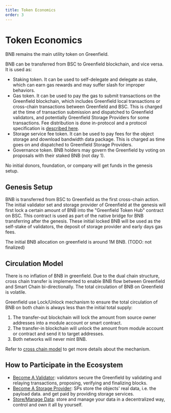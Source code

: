 ```yaml
---
title: Token Economics
order: 3
---
```


# Token Economics

BNB remains the main utility token on Greenfield.

BNB can be transferred from BSC to Greenfield blockchain, and vice versa. It is used as:

- Staking token. It can be used to self-delegate and delegate as stake, which can earn gas rewards and may suffer slash for improper behaviors.
- Gas token. It can be used to pay the gas to submit transactions on the Greenfield blockchain, which includes Greenfield local transactions or 
  cross-chain transactions between Greenfield and BSC. This is charged at the time of transaction submission and dispatched to 
  Greenfield validators, and potentially Greenfield Storage Providers for some transactions. Fee distribution is done in-protocol and 
  a protocol specification is [described here](https://github.com/bnb-chain/greenfield-cosmos-sdk/blob/master/docs/spec/fee_distribution/f1_fee_distr.pdf).
- Storage service fee token. It can be used to pay fees for the object storage and download bandwidth data package. This is charged 
  as time goes on and dispatched to Greenfield Storage Providers.
- Governance token. BNB holders may govern the Greenfield by voting on proposals with their staked BNB (not day 1).

No initial donors, foundation, or company will get funds in the genesis setup.

## Genesis Setup
BNB is transferred from BSC to Greenfield as the first cross-chain action. The initial validator set and storage provider
of Greenfield at the genesis will first lock a certain amount of BNB into the "Greenfield Token Hub" contract on BSC. This contract 
is used as part of the native bridge for BNB transferring after the genesis. These initial locked BNB will be used as 
the self-stake of validators, the deposit of storage provider and early days gas fees.

The initial BNB allocation on greenfield is around 1M BNB. (TODO: not finalized)

## Circulation Model
There is no inflation of BNB in greenfield. Due to the dual chain structure, cross chain transfer is implemented to 
enable BNB flow between Greenfield and Smart Chain bi-directionally. The total circulation of BNB on Greenfield is volatile.

Greenfield use Lock/Unlock mechanism to ensure the total circulation of BNB on both chain is always less than the initial
total supply:
1. The transfer-out blockchain will lock the amount from source owner addresses into a module account or smart contract.
2. The transfer-in blockchain will unlock the amount from module account or contract and send it to target addresses.
3. Both networks will never mint BNB.

Refer to [cross chain model](../modules/cross-chain.md) to get more details about the mechanism.

## How to Participate in the Ecosystem
- [Become A Validator](../cli/validator-staking.md): validators secure the Greenfield by validating and relaying transactions, 
   proposing, verifying and finalizing blocks.
- [Become A Storage Provider](../cli/storage-provider.md): SPs store the objects' real data, i.e. the payload data. and get paid 
  by providing storage services.
- [Store/Manage Data](../cli/storage.md): store and manage your data in a decentralized way, control and own it all by yourself.
